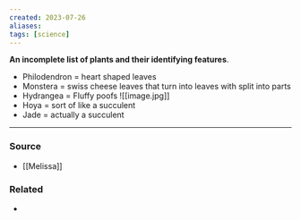 ```yaml
---
created: 2023-07-26
aliases: 
tags: [science]
---
```

**An incomplete list of plants and their identifying features**.

- Philodendron = heart shaped leaves
- Monstera = swiss cheese leaves that turn into leaves with split into parts
- Hydrangea = Fluffy poofs
	![[image.jpg]]
- Hoya = sort of like a succulent
- Jade = actually a succulent

---
### Source
- [[Melissa]]

### Related
- 
 